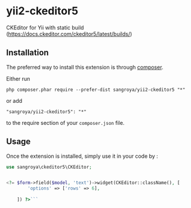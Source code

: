 yii2-ckeditor5
==============
CKEditor for Yii with static build (https://docs.ckeditor.com/ckeditor5/latest/builds/)

Installation
------------

The preferred way to install this extension is through [composer](http://getcomposer.org/download/).

Either run

```
php composer.phar require --prefer-dist sangroya/yii2-ckeditor5 "*"
```

or add

```
"sangroya/yii2-ckeditor5": "*"
```

to the require section of your `composer.json` file.


Usage
-----

Once the extension is installed, simply use it in your code by  :

```php
use sangroya\ckeditor5\CKEditor;


<?= $form->field($model, 'text')->widget(CKEditor::className(), [
        'options' => ['rows' => 6],
       
    ]) ?>```